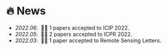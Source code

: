 # 🔥 News
- *2022.06*: &nbsp;🎉🎉 1 papers accepted to ICIP 2022.
- *2022.05*: &nbsp;🎉🎉 2 papers accepted to ICPR 2022.
- *2022.03*: &nbsp;🎉🎉 1 paper accepted to Remote Sensing Letters.
